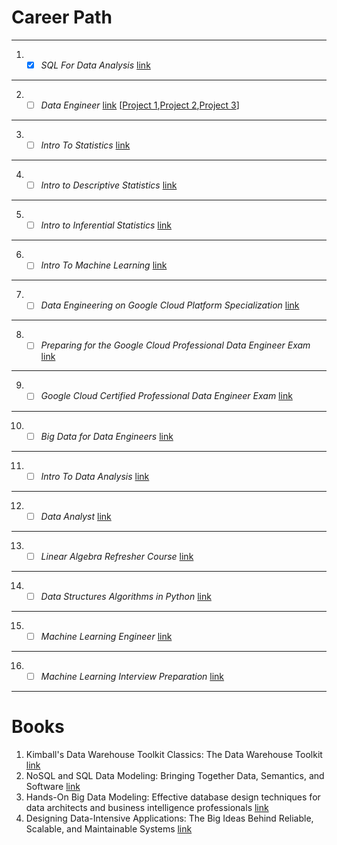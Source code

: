 # Career Path

***
1. - [x] *SQL For Data Analysis*
[link](https://eu.udacity.com/course/sql-for-data-analysis--ud198)
***
2. - [ ] *Data Engineer* [link](https://eu.udacity.com/course/data-engineer-nanodegree--nd027) [[Project 1](https://github.com/FedericoSerini/DEND-Project-1-Song-Play-Analysis-With-RDBMS),[Project 2](https://github.com/FedericoSerini/DEND-Project-2-Song-Play-Analysis-With-NoSQL),[Project 3](https://github.com/FedericoSerini/DEND-Project-3-Data-Warehouse-AWS)]

***
3. - [ ] *Intro To Statistics*
[link](https://eu.udacity.com/course/intro-to-statistics--st101)
***
4. - [ ] *Intro to Descriptive Statistics*
[link](https://eu.udacity.com/course/intro-to-descriptive-statistics--ud827)
***
5. - [ ] *Intro to Inferential Statistics*
[link](https://eu.udacity.com/course/intro-to-inferential-statistics--ud201)
***
6. - [ ] *Intro To Machine Learning*
[link](https://eu.udacity.com/course/intro-to-machine-learning--ud120)
***
7. - [ ] *Data Engineering on Google Cloud Platform Specialization*
[link](https://www.coursera.org/specializations/gcp-data-machine-learning?utm_source=googlecloud&utm_medium=institutions&utm_campaign=GoogleCloud_Training_Data_ML_DE)
***
8. - [ ] *Preparing for the Google Cloud Professional Data Engineer Exam*
[link](https://www.coursera.org/learn/preparing-cloud-professional-data-engineer-exam?utm_source=googlecloud&utm_medium=institutions&utm_campaign=GoogleCloud_Cert_Prep_PDE)
***
9. - [ ] *Google Cloud Certified Professional Data Engineer Exam*
[link](https://cloud.google.com/certification/data-engineer)
***
10. - [ ] *Big Data for Data Engineers*
[link](https://www.coursera.org/specializations/big-data-engineering)
***
11. - [ ] *Intro To Data Analysis*
[link](https://eu.udacity.com/course/intro-to-data-analysis--ud170)
***
12. - [ ] *Data Analyst*
[link](https://eu.udacity.com/course/data-analyst-nanodegree--nd002)
***
13. - [ ] *Linear Algebra Refresher Course*
[link](https://eu.udacity.com/course/linear-algebra-refresher-course--ud953)
***
14. - [ ] *Data Structures Algorithms in Python*
[link](https://eu.udacity.com/course/data-structures-and-algorithms-in-python--ud513)
***
15. - [ ] *Machine Learning Engineer*
[link](https://eu.udacity.com/course/machine-learning-engineer-nanodegree--nd009)
***
16. - [ ] *Machine Learning Interview Preparation*
[link](https://eu.udacity.com/course/machine-learning-interview-prep--ud1001)
***

# Books
1. Kimball's Data Warehouse Toolkit Classics: The Data Warehouse Toolkit [link](https://www.amazon.com/dp/1118875184/ref=cm_sw_em_r_mt_dp_U_Y0uXCbTVBCT7S)
2. NoSQL and SQL Data Modeling: Bringing Together Data, Semantics, and Software [link](https://www.amazon.com/NoSQL-SQL-Data-Modeling-Semantics/dp/1634621093/)
3. Hands-On Big Data Modeling: Effective database design techniques for data architects and business intelligence professionals [link](https://www.amazon.com/Hands-Big-Data-Modeling-professionals/dp/1788620909/)
4. Designing Data-Intensive Applications: The Big Ideas Behind Reliable, Scalable, and Maintainable Systems [link](https://www.amazon.com/dp/1449373321/ref=cm_sw_em_r_mt_dp_U_j2uXCbVQ2BEFD)
